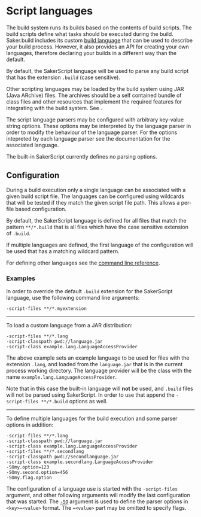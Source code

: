 # Script languages

The build system runs its builds based on the contents of build scripts. The build scripts define what tasks should be executed during the build. Saker.build includes its custom [build language](/doc/scripting/index.md) that can be used to describe your build process. However, it also provides an API for creating your own languages, therefore declaring your builds in a different way than the default.

By default, the SakerScript language will be used to parse any build script that has the extension `.build` (case sensitive).

Other scripting languages may be loaded by the build system using JAR (Java ARchive) files. The archives should be a self contained bundle of class files and other resources that implement the required features for integrating with the build system. See [](/doc/extending/scriptdev/index.md).

The script language parsers may be configured with arbitrary key-value string options. These options may be interpreted by the language parser in order to modify the behaviour of the language parser. For the options intepreted by each language parser see the documentation for the associated language.

The built-in SakerScript currently defines no parsing options.

## Configuration

During a build execution only a single language can be associated with a given build script file. The languages can be configured using wildcards that will be tested if they match the given script file path. This allows a per-file based configuration.

By default, the SakerScript language is defined for all files that match the pattern `**/*.build` that is all files which have the case sensitive extension of `.build`.

If multiple languages are defined, the first language of the configuration will be used that has a matching wildcard pattern. 

For defining other languages see the [command line reference](cmdlineref/build.md).

### Examples

In order to override the default `.build` extension for the SakerScript language, use the following command line arguments:

```
-script-files **/*.myextension
```

---

To load a custom language from a JAR distribution:

```
-script-files **/*.lang 
-script-classpath pwd://language.jar 
-script-class example.lang.LanguageAccessProvider
```

The above example sets an example language to be used for files with the extension `.lang`, and loaded from the `language.jar` that is in the current process working directory. The language provider will be the class with the name `example.lang.LanguageAccessProvider`.

Note that in this case the built-in language will **not** be used, and `.build` files will not be parsed using SakerScript. In order to use that append the `-script-files **/*.build` options as well.

---

To define multiple languages for the build execution and some parser options in addition:

```
-script-files **/*.lang 
-script-classpath pwd://language.jar 
-script-class example.lang.LanguageAccessProvider
-script-files **/*.secondlang 
-script-classpath pwd://secondlanguage.jar 
-script-class example.secondlang.LanguageAccessProvider
-SOmy.option=123
-SOmy.second.option=456
-SOmy.flag.option
```

The configuration of a language use is started with the `-script-files` argument, and other following arguments will modify the last configuration that was started. The [`-SO`](/doc/guide/cmdlineref/build.md#-so) argument is used to define the parser options in `<key>=<value>` format. The `=<value>` part may be omitted to specify flags.
